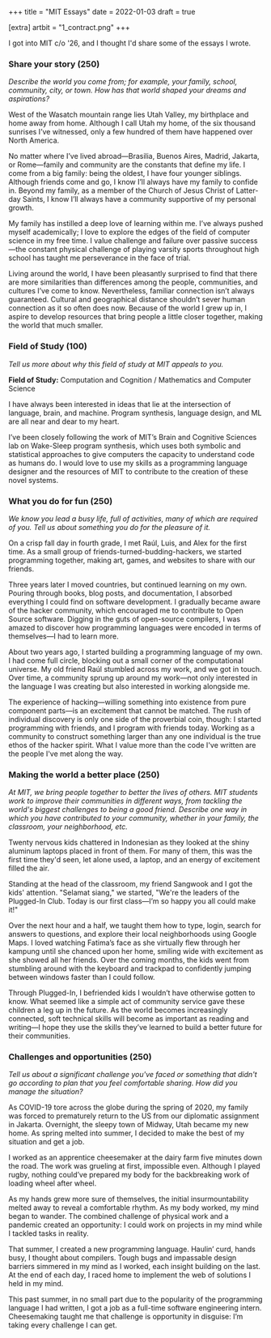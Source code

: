 +++
title = "MIT Essays"
date = 2022-01-03
draft = true

[extra]
artbit = "1_contract.png"
+++

I got into MIT c/o '26, and I thought I'd share some of the essays I wrote.

### Share your story (250)
*Describe the world you come from; for example, your family, school, community, city, or town. How has that world shaped your dreams and aspirations?*

West of the Wasatch mountain range lies Utah Valley, my birthplace and home away from home. Although I call Utah my home, of the six thousand sunrises I’ve witnessed, only a few hundred of them have happened over North America.

No matter where I’ve lived abroad—Brasilia, Buenos Aires, Madrid, Jakarta, or Rome—family and community are the constants that define my life. I come from a big family: being the oldest, I have four younger siblings. Although friends come and go, I know I’ll always have my family to confide in. Beyond my family, as a member of the Church of Jesus Christ of Latter-day Saints, I know I’ll always have a community supportive of my personal growth.

My family has instilled a deep love of learning within me. I’ve always pushed myself academically; I love to explore the edges of the field of computer science in my free time. I value challenge and failure over passive success—the constant physical challenge of playing varsity sports throughout high school has taught me perseverance in the face of trial.

Living around the world, I have been pleasantly surprised to find that there are more similarities than differences among the people, communities, and cultures I’ve come to know. Nevertheless, familiar connection isn’t always guaranteed. Cultural and geographical distance shouldn’t sever human connection as it so often does now. Because of the world I grew up in, I aspire to develop resources that bring people a little closer together, making the world that much smaller.

### Field of Study (100)
*Tell us more about why this field of study at MIT appeals to you.*

**Field of Study:** Computation and Cognition / Mathematics and Computer Science

I have always been interested in ideas that lie at the intersection of language, brain, and machine. Program synthesis, language design, and ML are all near and dear to my heart.

I’ve been closely following the work of MIT’s Brain and Cognitive Sciences lab on Wake-Sleep program synthesis, which uses both symbolic and statistical approaches to give computers the capacity to understand code as humans do. I would love to use my skills as a programming language designer and the resources of MIT to contribute to the creation of these novel systems.

### What you do for fun (250)
*We know you lead a busy life, full of activities, many of which are required of you. Tell us about something you do for the pleasure of it.*

On a crisp fall day in fourth grade, I met Raúl, Luis, and Alex for the first time. As a small group of friends-turned-budding-hackers, we started programming together, making art, games, and websites to share with our friends.

Three years later I moved countries, but continued learning on my own. Pouring through books, blog posts, and documentation, I absorbed everything I could find on software development. I gradually became aware of the hacker community, which encouraged me to contribute to Open Source software. Digging in the guts of open-source compilers, I was amazed to discover how programming languages were encoded in terms of themselves—I had to learn more.

About two years ago, I started building a programming language of my own. I had come full circle, blocking out a small corner of the computational universe. My old friend Raúl stumbled across my work, and we got in touch. Over time, a community sprung up around my work—not only interested in the language I was creating but also interested in working alongside me.

The experience of hacking—willing something into existence from pure component parts—is an excitement that cannot be matched. The rush of individual discovery is only one side of the proverbial coin, though: I started programming with friends, and I program with friends today. Working as a community to construct something larger than any one individual is the true ethos of the hacker spirit. What I value more than the code I've written are the people I've met along the way.

### Making the world a better place (250)
*At MIT, we bring people together to better the lives of others. MIT students work to improve their communities in different ways, from tackling the world's biggest challenges to being a good friend. Describe one way in which you have contributed to your community, whether in your family, the classroom, your neighborhood, etc.*

Twenty nervous kids chattered in Indonesian as they looked at the shiny aluminum laptops placed in front of them. For many of them, this was the first time they'd seen, let alone used, a laptop, and an energy of excitement filled the air.

Standing at the head of the classroom, my friend Sangwook and I got the kids' attention. "Selamat siang," we started, "We're the leaders of the Plugged-In Club. Today is our first class—I’m so happy you all could make it!"

Over the next hour and a half, we taught them how to type, login, search for answers to questions, and explore their local neighborhoods using Google Maps. I loved watching Fatima’s face as she virtually flew through her kampung until she chanced upon her home, smiling wide with excitement as she showed all her friends. Over the coming months, the kids went from stumbling around with the keyboard and trackpad to confidently jumping between windows faster than I could follow.

Through Plugged-In, I befriended kids I wouldn’t have otherwise gotten to know. What seemed like a simple act of community service gave these children a leg up in the future. As the world becomes increasingly connected, soft technical skills will become as important as reading and writing—I hope they use the skills they’ve learned to build a better future for their communities.

### Challenges and opportunities (250)
*Tell us about a significant challenge you've faced or something that didn't go according to plan that you feel comfortable sharing. How did you manage the situation?*

As COVID-19 tore across the globe during the spring of 2020, my family was forced to prematurely return to the US from our diplomatic assignment in Jakarta. Overnight, the sleepy town of Midway, Utah became my new home. As spring melted into summer, I decided to make the best of my situation and get a job. 

I worked as an apprentice cheesemaker at the dairy farm five minutes down the road. The work was grueling at first, impossible even. Although I played rugby, nothing could’ve prepared my body for the backbreaking work of loading wheel after wheel. 

As my hands grew more sure of themselves, the initial insurmountability melted away to reveal a comfortable rhythm. As my body worked, my mind began to wander. The combined challenge of physical work and a pandemic created an opportunity: I could work on projects in my mind while I tackled tasks in reality. 

That summer, I created a new programming language. Haulin’ curd, hands busy, I thought about compilers. Tough bugs and impassable design barriers simmered in my mind as I worked, each insight building on the last. At the end of each day, I raced home to implement the web of solutions I held in my mind.

This past summer, in no small part due to the popularity of the programming language I had written, I got a job as a full-time software engineering intern. Cheesemaking taught me that challenge is opportunity in disguise: I’m taking every challenge I can get.
